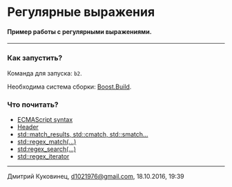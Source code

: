 # Регулярные выражения
#### Пример работы с регулярными выражениями.
---

### Как запустить?
Команда для запуска: `b2`.

Необходима система сборки: [Boost.Build](http://www.boost.org/build/).

### Что почитать?
- [ECMAScript syntax](http://www.cplusplus.com/reference/regex/ECMAScript/)
- [Header <regex>](http://www.cplusplus.com/reference/regex/)
- [std::match_results, std::cmatch, std::smatch...](http://www.cplusplus.com/reference/regex/match_results/)
- [std::regex_match(...)](http://www.cplusplus.com/reference/regex/regex_match/)
- [std:regex_search(...)](http://www.cplusplus.com/reference/regex/regex_search/)
- [std::regex_iterator](http://www.cplusplus.com/reference/regex/regex_iterator/)

---
Дмитрий Куковинец, <d1021976@gmail.com>, 18.10.2016, 19:39
